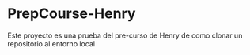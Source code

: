 # PrepCourse-Henry
Este proyecto es una prueba del pre-curso de Henry de como clonar un repositorio al entorno local

